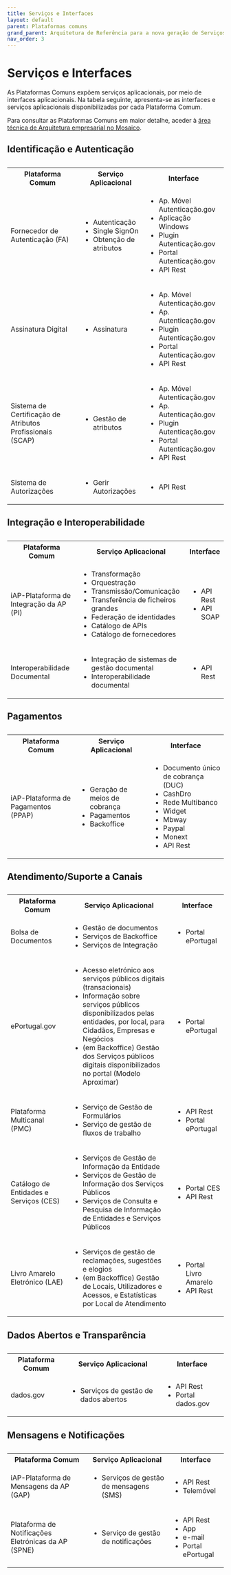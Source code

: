 ```yaml
---
title: Serviços e Interfaces
layout: default
parent: Plataformas comuns
grand_parent: Arquitetura de Referência para a nova geração de Serviços Públicos Digitais
nav_order: 3
---
```


# Serviços e Interfaces

As Plataformas Comuns expõem serviços aplicacionais, por meio de interfaces aplicacionais. Na tabela seguinte, apresenta-se as interfaces e serviços aplicacionais disponibilizadas por cada Plataforma Comum.&#x20;

Para consultar as Plataformas Comuns em maior detalhe, aceder à [área técnica de Arquitetura empresarial no Mosaico](https://mosaico.gov.pt/areas-tecnicas/arquitetura-empresarial).

## Identificação e Autenticação

<table>
  <caption></caption>
  <tr>
    <th>Plataforma Comum</th>
    <th>Serviço Aplicacional</th>
    <th>Interface</th>
  </tr>
  <tr>
    <td>Fornecedor de Autenticação (FA)</td>
    <td>
      <ul>
        <li>Autenticação</li>
        <li>Single SignOn</li>
        <li>Obtenção de atributos</li>
      </ul>
    </td>
    <td>
      <ul>
        <li>Ap. Móvel Autenticação.gov</li>
        <li>Aplicação Windows</li>
        <li>Plugin Autenticação.gov</li>
        <li>Portal Autenticação.gov</li>
        <li>API Rest</li>
      </ul>
    </td>
  </tr>
  <tr>
    <td>Assinatura Digital</td>
    <td>
      <ul>
        <li>Assinatura</li>
      </ul>
    </td>
    <td>
      <ul>
        <li>Ap. Móvel Autenticação.gov</li>
        <li>Ap. Autenticação.gov</li>
        <li>Plugin Autenticação.gov</li>
        <li>Portal Autenticação.gov</li>
        <li>API Rest</li>
      </ul>
    </td>
  </tr>
  <tr>
    <td>Sistema de Certificação de Atributos Profissionais (SCAP)</td>
    <td>
      <ul>
        <li>Gestão de atributos</li>
      </ul>
    </td>
    <td>
      <ul>
        <li>Ap. Móvel Autenticação.gov</li>
        <li>Ap. Autenticação.gov</li>
        <li>Plugin Autenticação.gov</li>
        <li>Portal Autenticação.gov</li>
        <li>API Rest</li>
      </ul>
    </td>
  </tr>
  <tr>
    <td>Sistema de Autorizações</td>
    <td>
      <ul>
        <li>Gerir Autorizações</li>
      </ul>
    </td>
    <td>
      <ul>
        <li>API Rest</li>
      </ul>
    </td>
  </tr>
</table>




## Integração e Interoperabilidade

<table>
  <caption></caption>
  <tr>
    <th >Plataforma Comum</th>
    <th >Serviço Aplicacional</th>
    <th >Interface</th>
  </tr>
  <tr>
    <td>iAP-Plataforma de Integração da AP (PI)</td>
    <td>
      <ul>
        <li>Transformação</li>
        <li>Orquestração</li>
        <li>Transmissão/Comunicação</li>
        <li>Transferência de ficheiros grandes</li>
        <li>Federação de identidades</li>
        <li>Catálogo de APIs</li>
        <li>Catálogo de fornecedores</li>
      </ul>
    </td>
    <td>
      <ul>
        <li>API Rest</li>
        <li>API SOAP</li>
      </ul>
    </td>
  </tr>
  <tr>
    <td>Interoperabilidade Documental</td>
    <td>
      <ul>
        <li>Integração de sistemas de gestão documental</li>
        <li>Interoperabilidade documental</li>
      </ul>
    </td>
    <td>
      <ul>
        <li>API Rest</li>
      </ul>
    </td>
  </tr>
</table>


## Pagamentos
<table>
  <caption></caption>
  <tr>
    <th >Plataforma Comum</th>
    <th >Serviço Aplicacional</th>
    <th >Interface</th>
  </tr>
  <tr>
    <td>iAP-Plataforma de Pagamentos (PPAP)</td>
    <td>
      <ul>
        <li>Geração de meios de cobrança</li>
        <li>Pagamentos</li>
        <li>Backoffice</li>
      </ul>
    </td>
    <td>
      <ul>
        <li>Documento único de cobrança (DUC)</li>
        <li>CashDro</li>
        <li>Rede Multibanco</li>
        <li>Widget</li>
        <li>Mbway</li>
        <li>Paypal</li>
        <li>Monext</li>
        <li>API Rest</li>
      </ul>
    </td>
  </tr>
</table>


## Atendimento/Suporte a Canais
<table>
  <caption></caption>
  <tr>
    <th >Plataforma Comum</th>
    <th >Serviço Aplicacional</th>
    <th >Interface</th>
  </tr>
  <tr>
    <td>Bolsa de Documentos</td>
    <td>
      <ul>
        <li>Gestão de documentos</li>
        <li>Serviços de Backoffice</li>
        <li>Serviços de Integração</li>
      </ul>
    </td>
    <td>
      <ul>
        <li>Portal ePortugal</li>
      </ul>
    </td>
  </tr>
  <tr>
    <td>ePortugal.gov</td>
    <td>
      <ul>
        <li>Acesso eletrónico aos serviços públicos digitais (transacionais)</li>
        <li>Informação sobre serviços públicos disponibilizados pelas entidades, por local, para Cidadãos, Empresas e Negócios</li>
        <li>(em Backoffice) Gestão dos Serviços públicos digitais disponibilizados no portal (Modelo Aproximar)</li>
      </ul>
    </td>
    <td>
      <ul>
        <li>Portal ePortugal</li>
      </ul>
    </td>
  </tr>
  <tr>
    <td>Plataforma Multicanal (PMC)</td>
    <td>
      <ul>
        <li>Serviço de Gestão de Formulários</li>
        <li>Serviço de gestão de fluxos de trabalho</li>
      </ul>
    </td>
    <td>
      <ul>
        <li>API Rest</li>
        <li>Portal ePortugal</li>
      </ul>
    </td>
  </tr>
  <tr>
    <td>Catálogo de Entidades e Serviços (CES)</td>
    <td>
      <ul>
        <li>Serviços de Gestão de Informação da Entidade</li>
        <li>Serviços de Gestão de Informação dos Serviços Públicos</li>
        <li>Serviços de Consulta e Pesquisa de Informação de Entidades e Serviços Públicos</li>
      </ul>
    </td>
    <td>
      <ul>
        <li>Portal CES</li>
        <li>API Rest</li>
      </ul>
    </td>
  </tr>
  <tr>
    <td>Livro Amarelo Eletrónico (LAE)</td>
    <td>
      <ul>
        <li>Serviços de gestão de reclamações, sugestões e elogios</li>
        <li>(em Backoffice) Gestão de Locais, Utilizadores e Acessos, e Estatísticas por Local de Atendimento</li>
      </ul>
    </td>
    <td>
      <ul>
        <li>Portal Livro Amarelo</li>
        <li>API Rest</li>
      </ul>
    </td>
  </tr>
</table>



## Dados Abertos e Transparência

<table>
  <caption></caption>
  <tr>
    <th >Plataforma Comum</th>
    <th >Serviço Aplicacional</th>
    <th >Interface</th>
  </tr>
  <tr>
    <td>dados.gov</td>
    <td>
      <ul>
        <li>Serviços de gestão de dados abertos</li>
      </ul>
    </td>
    <td>
      <ul>
        <li>API Rest</li>
        <li>Portal dados.gov</li>
      </ul>
    </td>
  </tr>
</table>

## Mensagens e Notificações

<table>
  <caption></caption>
  <tr>
    <th >Plataforma Comum</th>
    <th >Serviço Aplicacional</th>
    <th >Interface</th>
  </tr>
  <tr>
    <td>iAP-Plataforma de Mensagens da AP (GAP)</td>
    <td>
      <ul>
        <li>Serviços de gestão de mensagens (SMS)</li>
      </ul>
    </td>
    <td>
      <ul>
        <li>API Rest</li>
        <li>Telemóvel</li>
      </ul>
    </td>
  </tr>
  <tr>
    <td>Plataforma de Notificações Eletrónicas da AP (SPNE)</td>
    <td>
      <ul>
        <li>Serviço de gestão de notificações</li>
      </ul>
    </td>
    <td>
      <ul>
        <li>API Rest</li>
        <li>App</li>
        <li>e-mail</li>
        <li>Portal ePortugal</li>
      </ul>
    </td>
  </tr>
</table>

